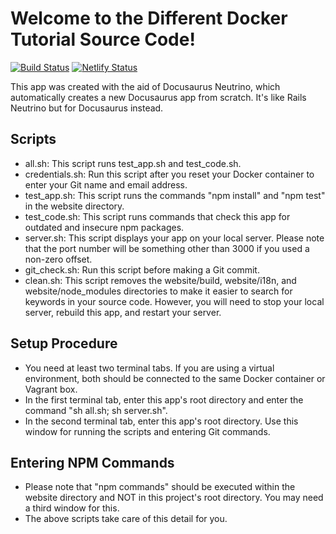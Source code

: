 # Welcome to the Different Docker Tutorial Source Code!
[![Build Status](https://semaphoreci.com/api/v1/jhsu802701/tutorial-docker-docu/branches/master/badge.svg)](https://semaphoreci.com/jhsu802701/tutorial-docker-docu)
[![Netlify Status](https://api.netlify.com/api/v1/badges/0c01c49e-5e37-4951-9cb1-3ac976d2fed5/deploy-status)](https://app.netlify.com/sites/tutorial-docker-buster-docu/deploys)

This app was created with the aid of Docusaurus Neutrino, which automatically creates a new Docusaurus app from scratch.  It's like Rails Neutrino but for Docusaurus instead.

## Scripts
* all.sh: This script runs test_app.sh and test_code.sh.
* credentials.sh: Run this script after you reset your Docker container to enter your Git name and email address.
* test_app.sh: This script runs the commands "npm install" and "npm test" in the website directory.
* test_code.sh: This script runs commands that check this app for outdated and insecure npm packages.
* server.sh: This script displays your app on your local server. Please note that the port number will be something other than 3000 if you used a non-zero offset.
* git_check.sh: Run this script before making a Git commit.
* clean.sh: This script removes the website/build, website/i18n, and website/node_modules directories to make it easier to search for keywords in your source code.  However, you will need to stop your local server, rebuild this app, and restart your server.

## Setup Procedure
* You need at least two terminal tabs.  If you are using a virtual environment, both should be connected to the same Docker container or Vagrant box.
* In the first terminal tab, enter this app's root directory and enter the command "sh all.sh; sh server.sh".
* In the second terminal tab, enter this app's root directory.  Use this window for running the scripts and entering Git commands.

## Entering NPM Commands
* Please note that "npm commands" should be executed within the website directory and NOT in this project's root directory.  You may need a third window for this.
* The above scripts take care of this detail for you.
